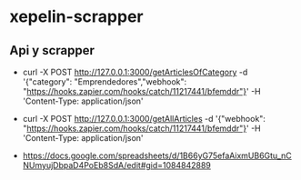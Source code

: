 # xepelin-scrapper

## Api y scrapper

- curl -X POST http://127.0.0.1:3000/getArticlesOfCategory -d '{"category": "Emprendedores","webhook": "https://hooks.zapier.com/hooks/catch/11217441/bfemddr"}' -H 'Content-Type: application/json'

- curl -X POST http://127.0.0.1:3000/getAllArticles -d '{"webhook": "https://hooks.zapier.com/hooks/catch/11217441/bfemddr"}' -H 'Content-Type: application/json'


- https://docs.google.com/spreadsheets/d/1B66yG75efaAixmUB6Gtu_nCNUmyujDbpaD4PoEb8SdA/edit#gid=1084842889
